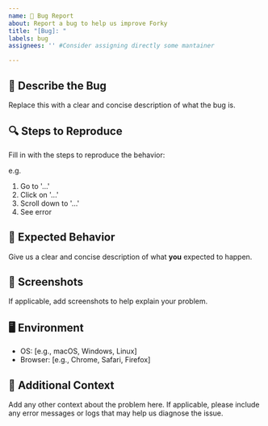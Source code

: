```yaml
---
name: 🐛 Bug Report
about: Report a bug to help us improve Forky
title: "[Bug]: "
labels: bug
assignees: '' #Consider assigning directly some mantainer

---
```


## 🐞 Describe the Bug

Replace this with a clear and concise description of what the bug is.

## 🔍 Steps to Reproduce

Fill in with the steps to reproduce the behavior:

e.g.

1. Go to '...'
2. Click on '...'
3. Scroll down to '...'
4. See error

## 🤔 Expected Behavior

Give us a clear and concise description of what **you** expected to happen.

## 📸 Screenshots

If applicable, add screenshots to help explain your problem.

## 🖥️ Environment

- OS: [e.g., macOS, Windows, Linux]
- Browser: [e.g., Chrome, Safari, Firefox]

## 📝 Additional Context

Add any other context about the problem here.
If applicable, please include any error messages or logs that may help us diagnose the issue.
